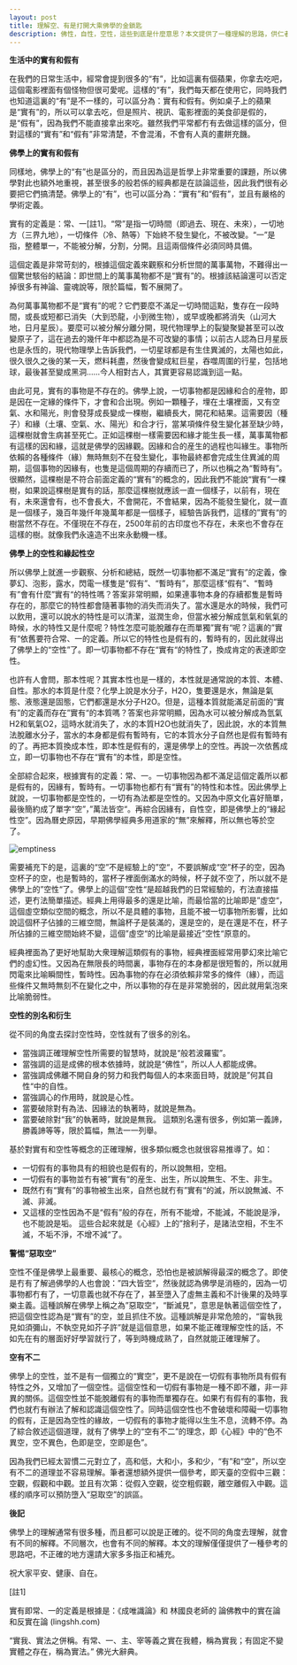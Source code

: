 ```yaml
---
layout: post
title: 理解空、有是打開大乘佛學的金鎖匙
description: 佛性，自性，空性，這些到底是什麼意思？本文提供了一種理解的思路，供仁者參考。
---
```


**生活中的實有和假有**



在我們的日常生活中，經常會提到很多的“有”，比如這裏有個蘋果，你拿去吃吧，這個電影裡面有個怪物但很可愛呢。這樣的“有”，我們每天都在使用它，同時我們也知道這裏的“有”是不一樣的，可以區分為：實有和假有。例如桌子上的蘋果是“實有”的，所以可以拿去吃，但是照片、視訊、電影裡面的美食卻是假的，是“假有”，因為我們不能直接拿出來吃。雖然我們平常都冇有去做這樣的區分，但對這樣的“實有”和“假有”非常清楚，不會混淆，不會有人真的畫餅充饑。

**佛學上的實有和假有**



同樣地，佛學上的“有”也是區分的，而且因為這是哲學上非常重要的課題，所以佛學對此也額外地重視，甚至很多的般若係的經典都是在談論這些，因此我們很有必要把它們搞清楚。佛學上的“有”，也可以區分為：“實有”和“假有”，並且有嚴格的學術定義。



實有的定義是：常、一[註1]。“常”是指一切時間（即過去、現在、未來），一切地方（三界九地），一切條件（冷、熱等）下始終不發生變化，不被改變。“一”是指，整體單一，不能被分解，分割，分開。且這兩個條件必須同時具備。



這個定義是非常苛刻的，根據這個定義來觀察和分析世間的萬事萬物，不難得出一個驚世駭俗的結論：即世間上的萬事萬物都不是“實有”的。根據該結論還可以否定掉很多有神論、靈魂說等，限於篇幅，暫不展開了。



為何萬事萬物都不是“實有”的呢？它們要麼不滿足一切時間這點，隻存在一段時間，或長或短都已消失（大到恐龍，小到微生物），或早或晚都將消失（山河大地，日月星辰）。要麼可以被分解分離分開，現代物理學上的裂變聚變甚至可以改變原子了，這在過去的幾仟年中都認為是不可改變的事情；以前古人認為日月星辰也是永恆的，現代物理學上告訴我們，一切星球都是有生住異滅的，太陽也如此，很久很久之後的某一天，燃料耗盡，然後會變成紅巨星，吞噬周圍的行星，包括地球，最後甚至變成黑洞……今人相對古人，其實更容易認識到這一點。



由此可見，實有的事物是不存在的。佛學上說，一切事物都是因緣和合的産物，即是因在一定緣的條件下，才會和合出現。例如一顆種子，埋在土壤裡面，又有空氣、水和陽光，則會發芽成長變成一棵樹，繼續長大，開花和結果。這需要因（種子）和緣（土壤、空氣、水、陽光）和合才行，當某項條件發生變化甚至缺少時，這棵樹就會生病甚至死亡。正如這棵樹一樣需要因和緣才能生長一樣，萬事萬物都有這樣的因和緣，這就是佛學的因緣觀。因緣和合的産生的過程也叫緣生。事物所依賴的各種條件（緣）無時無刻不在發生變化，事物最終都會完成生住異滅的周期，這個事物的因緣有，也隻是這個周期的存續而已了，所以也稱之為“暫時有”。很顯然，這棵樹是不符合前面定義的“實有”的概念的，因此我們不能說“實有“一棵樹，如果說這棵樹是實有的話，那麼這棵樹就應該一直一個樣子，以前有，現在有，未來還會有，也不會長大，不會開花，不會結果，因為不能發生變化，就一直是一個樣子，幾百年幾仟年幾萬年都是一個樣子，經驗告訴我們，這樣的”實有“的樹當然不存在。不僅現在不存在，2500年前的古印度也不存在，未來也不會存在這樣的樹。就像我們永遠造不出來永動機一樣。



**佛學上的空性和緣起性空**



所以佛學上就進一步觀察、分析和總結，既然一切事物都不滿足“實有”的定義，像夢幻、泡影，露水，閃電一樣隻是“假有”、“暫時有”，那麼這樣“假有”、“暫時有”會有什麼”實有“的特性嗎？答案非常明顯，如果連事物本身的存續都隻是暫時存在的，那麼它的特性都會隨著事物的消失而消失了。當水還是水的時候，我們可以飲用，還可以說水的特性是可以清潔，滋潤生命，但當水被分解成氫氣和氧氣的時候，水的特性又是什麼呢？特性怎麼可能脫離存在而單獨”實有“呢？這裏的”實有“依舊要符合常、一的定義。所以它的特性也是假有的，暫時有的，因此就得出了佛學上的“空性”了。即一切事物都不存在“實有“的特性了，換成肯定的表達即空性。



也許有人會問，那本性呢？其實本性也是一樣的，本性就是通常說的本質、本體、自性。那水的本質是什麼？化學上說是水分子，H2O，隻要還是水，無論是氣態、液態還是固態，它們都還是水分子H2O。但是，這種本質就能滿足前面的“實有”的定義而存在”實有“的本質嗎？答案也非常明顯，因為水可以被分解成為氫氣H2和氧氣O2，這時水就消失了，水的本質H2O也就消失了，因此說，水的本質無法脫離水分子，當水的本身都是假有暫時有，它的本質水分子自然也是假有暫時有的了。再把本質換成本性，即本性是假有的，還是佛學上的空性。再說一次依舊成立，即一切事物也不存在“實有”的本性，即是空性。



全部綜合起來，根據實有的定義：常、一。一切事物因為都不滿足這個定義所以都是假有的，因緣有，暫時有。一切事物也都冇有“實有”的特性和本性。因此佛學上就說，一切事物都是空性的，一切有為法都是空性的。又因為中原文化喜好簡單，最後簡約成了單字“空”，”萬法皆空“。再綜合因緣有，自性空，即是佛學上的“緣起性空”。因為曆史原因，早期佛學經典多用道家的“無”來解釋，所以無也等於空了。

![emptiness](../images/2022-05-08-12-04-54.png)

需要補充下的是，這裏的“空”不是經驗上的”空“，不要誤解成“空”杯子的空，因為空杯子的空，也是暫時的，當杯子裡面倒滿水的時候，杯子就不空了，所以就不是佛學上的”空性“了。佛學上的這個”空性“是超越我們的日常經驗的，冇法直接描述，更冇法簡單描述。經典上用得最多的還是比喻，而最恰當的比喻即是”虛空“，這個虛空類似空間的概念，所以不是具體的事物，且能不被一切事物所影響，比如說這個杯子佔據的三維空間，無論杯子是裝滿的，還是空的，是在還是不在，杯子所佔據的三維空間始終不變，這個”虛空“的比喻是最接近”空性“原意的。



經典裡面為了更好地幫助大衆理解這類假有的事物，經典裡面經常用夢幻來比喻它們的虛幻性。又因為在無限長的時間裏，事物存在的本身都是很短暫的，所以就用閃電來比喻瞬間性，暫時性。因為事物的存在必須依賴非常多的條件（緣），而這些條件又無時無刻不在變化之中，所以事物的存在是非常脆弱的，因此就用氣泡來比喻脆弱性。

**空性的別名和衍生**



從不同的角度去探討空性時，空性就有了很多的別名。
* 當強調正確理解空性所需要的智慧時，就說是“般若波羅蜜”。
* 當強調的這是成佛的根本依據時，就說是“佛性”，所以人人都能成佛。
* 當強調成佛離不開自身的努力和我們每個人的本來面目時，就說是”何其自性“中的自性。
* 當強調心的作用時，就說是心性。
* 當要破除對有為法、因緣法的執著時，就說是無為。
* 當要破除對“我”的執著時，就說是無我。
這類別名還有很多，例如第一義諦，勝義諦等等，限於篇幅，無法一一列舉。



基於對實有和空性等概念的正確理解，很多類似概念也就很容易推導了。如：
* 一切假有的事物具有的相貌也是假有的，所以說無相，空相。
* 一切假有的事物並冇有被”實有“的産生、出生，所以說無生、不生、非生。
* 既然冇有“實有”的事物被生出來，自然也就冇有”實有“的滅，所以說無滅、不滅、非滅。
* 又這樣的空性因為不是“假有”般的存在，所有不能增，不能減，不能說是淨，也不能說是垢。
這些合起來就是《心經》上的”捨利子，是諸法空相，不生不滅，不垢不淨，不增不減“了。

**警惕“惡取空”**


空性不僅是佛學上最重要、最核心的概念，恐怕也是被誤解得最深的概念了。即使是冇有了解過佛學的人也會說：”四大皆空“，然後就認為佛學是消極的，因為一切事物都冇有了，一切意義也就不存在了，甚至墮入了虛無主義和不計後果的及時享樂主義。這種誤解在佛學上稱之為”惡取空“，“斷滅見”，意思是執著這個空性了，把這個空性認為是“實有”的空，並且抓住不放。這種誤解是非常危險的，“甯執我見如須彌山，不執空見如芥子許”就是這個意思，如果不能正確理解空性的話，不如先在有的層面好好學習就行了，等到時機成熟了，自然就能正確理解了。

**空有不二**



佛學上的空性，並不是有一個獨立的“實空”，更不是說在一切假有事物所具有假有特性之外，又增加了一個空性。這個空性和一切假有事物是一種不即不離，非一非異的關係。這個空性並不能脫離假有的事物而單獨存在。如果冇有假有的事物，我們也就冇有辦法了解和認識這個空性了。同時這個空性也不會破壞和障礙一切事物的假有，正是因為空性的緣故，一切假有的事物才能得以生生不息，流轉不停。為了綜合敘述這個道理，就有了佛學上的“空有不二”的理念，即《心經》中的“色不異空，空不異色，色即是空，空即是色”。



因為我們已經太習慣二元對立了，高和低，大和小，多和少，“有”和“空”，所以空有不二的道理並不容易理解。筆者還想額外提供一個參考，即天臺的空假中三觀：空觀，假觀和中觀。並且有次第：從假入空觀，從空粗假觀，離空離假入中觀。這樣的順序可以預防墮入“惡取空”的誤區。



**後記**



佛學上的理解通常有很多種，而且都可以說是正確的。從不同的角度去理解，就會有不同的解釋。不同層次，也會有不同的解釋。本文的理解僅僅提供了一種參考的思路吧，不正確的地方還請大家多多指正和補充。



祝大家平安、健康、自在。





[註1]

實有即常、一的定義是根據是：《成唯識論》和 林國良老師的 論佛教中的實在論和反實在論 (lingshh.com) 

“實我、實法之併稱。有常、一、主、宰等義之實在我體，稱為實我；有固定不變實體之存在，稱為實法。” 佛光大辭典。

